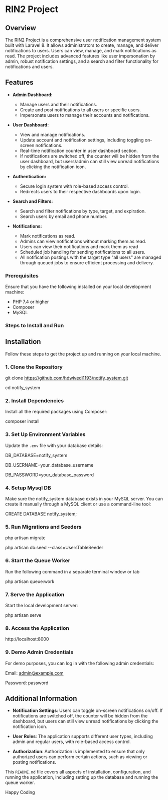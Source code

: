 # RIN2 Project

## Overview

The RIN2 Project is a comprehensive user notification management system built with Laravel 8. It allows administrators to create, manage, and deliver notifications to users. Users can view, manage, and mark notifications as read. The project includes advanced features like user impersonation by admin, robust notification settings, and a search and filter functionality for notifications and users.

## Features

- **Admin Dashboard:**
  - Manage users and their notifications.
  - Create and post notifications to all users or specific users.
  - Impersonate users to manage their accounts and notifications.

- **User Dashboard:**
  - View and manage notifications.
  - Update account and notification settings, including toggling on-screen notifications.
  - Real-time notification counter in user dashboard section.
  - If notifications are switched off, the counter will be hidden from the user dashboard, but users/admin can still view unread notifications by clicking the notification icon.

- **Authentication:**
  - Secure login system with role-based access control.
  - Redirects users to their respective dashboards upon login.

- **Search and Filters:**
  - Search and filter notifications by type, target, and expiration.
  - Search users by email and phone number.

- **Notifications:**
  - Mark notifications as read.
  - Admins can view notifications without marking them as read.
  - Users can view their notifications and mark them as read
  - Scheduled job handling for sending notifications to all users.
  - All notification postings with the target type "all users" are managed through queued jobs to ensure efficient processing and delivery.

### Prerequisites

Ensure that you have the following installed on your local development machine:

- PHP 7.4 or higher
- Composer
- MySQL

### Steps to Install and Run

## Installation

Follow these steps to get the project up and running on your local machine.

### 1. Clone the Repository


git clone https://github.com/hdwivedi1193/notify_system.git

cd notify_system

### 2. Install Dependencies

Install all the required packages using Composer:

composer install


### 3. Set Up Environment Variables


Update the `.env` file with your database details:

DB_DATABASE=notify_system

DB_USERNAME=your_database_username

DB_PASSWORD=your_database_password

### 4. Setup Mysql DB
Make sure the notify_system database exists in your MySQL server. You can create it manually through a MySQL client or use a command-line tool:

CREATE DATABASE notify_system;

### 5. Run Migrations and Seeders

php artisan migrate

php artisan db:seed --class=UsersTableSeeder

### 6. Start the Queue Worker

Run the following command in a separate terminal window or tab

php artisan queue:work

### 7. Serve the Application

Start the local development server:

php artisan serve

### 8. Access the Application

http://localhost:8000

### 9. Demo Admin Credentials

For demo purposes, you can log in with the following admin credentials:

Email: admin@example.com

Password: password

## Additional Information

- **Notification Settings**: Users can toggle on-screen notifications on/off. If notifications are switched off, the counter will be hidden from the dashboard, but users can still view unread notifications by clicking the notification icon.

- **User Roles**: The application supports different user types, including admin and regular users, with role-based access control.

- **Authorization**: Authorization is implemented to ensure that only authorized users can perform certain actions, such as viewing or posting notifications.

This `README.md` file covers all aspects of installation, configuration, and running the application, including setting up the database and running the queue worker.

Happy Coding